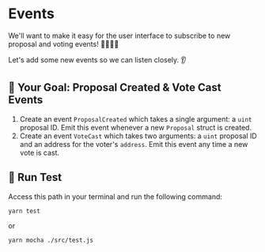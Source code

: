 # Events

We'll want to make it easy for the user interface to subscribe to new proposal and voting events! 👨‍💻👩‍💻

Let's add some new events so we can listen closely. 👂

## 🏁 Your Goal: Proposal Created & Vote Cast Events

1. Create an event `ProposalCreated` which takes a single argument: a `uint` proposal ID. Emit this event whenever a new `Proposal` struct is created.
2. Create an event `VoteCast` which takes two arguments: a `uint` proposal ID and an address for the voter's `address`. Emit this event any time a new vote is cast.

## 🧪 Run Test

Access this path in your terminal and run the following command:

```bash
yarn test
```

or

```bash
yarn mocha ./src/test.js
```
